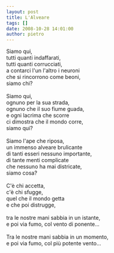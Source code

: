 ```yaml
---
layout: post
title: L'Alveare
tags: []
date: 2008-10-28 14:01:00
author: pietro
---
```

Siamo qui,<br/>tutti quanti indaffarati,<br/>tutti quanti corrucciati,<br/>a contarci l'un l'altro i neuroni<br/>che si rincorrono come beoni,<br/>siamo chi?<br/><br/>Siamo qui,<br/>ognuno per la sua strada,<br/>ognuno che il suo fiume guada,<br/>e ogni lacrima che scorre<br/>ci dimostra che il mondo corre,<br/>siamo qui?<br/><br/>Siamo l'ape che riposa,<br/>un immenso alveare brulicante<br/>di tanti esseri nessuno importante,<br/>di tante menti complicate<br/>che nessuno ha mai districate,<br/>siamo cosa?<br/><br/>C'è chi accetta,<br/>c'è chi sfugge,<br/>quel che il mondo getta<br/>e che poi distrugge,<br/><br/>tra le nostre mani sabbia in un istante,<br/>e poi via fumo, col vento di ponente...<br/><br/>Tra le nostre mani sabbia in un momento,<br/>e poi via fumo, col più potente vento...
